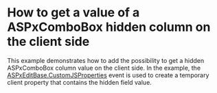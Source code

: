 # How to get a value of a ASPxComboBox hidden column on the client side


<p>This example demonstrates how to add the possibility to get a hidden ASPxComboBox column value on the client side. In the example, the <a href="http://documentation.devexpress.com/#AspNet/DevExpressWebASPxEditorsASPxEditBase_CustomJSPropertiestopic"><u>ASPxEditBase.CustomJSProperties</u></a> event is used to create a temporary client property that contains the hidden field value.</p>

<br/>


